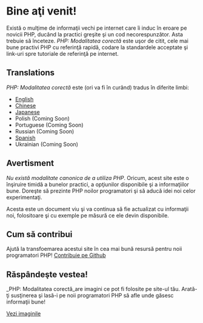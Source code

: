 # Bine aţi venit!

Există o mulţime de informaţii vechi pe internet care îi induc în eroare pe novicii PHP, ducând la practici greşite şi un cod necorespunzător. Asta trebuie să înceteze. _PHP: Modalitatea corectă_ este uşor de citit, cele mai bune practivi PHP cu referinţă rapidă, codare la standardele acceptate şi link-uri spre tutoriale de referinţă pe internet. 

## Translations

_PHP: Modalitatea corectă_ este (ori va fi în curând) tradus în diferite limbi:

* [English](http://www.phptherightway.com)
* [Chinese](http://wulijun.github.com/php-the-right-way)
* [Japanese](http://ja.phptherightway.com)
* Polish (Coming Soon)
* Portuguese (Coming Soon)
* Russian (Coming Soon)
* [Spanish](http://es.phptherightway.com)
* Ukrainian (Coming Soon)

## Avertisment

_Nu există modalitate canonica de a utiliza PHP_. Oricum, acest site este o înşiruire timidă a bunelor practici, a opţiunilor disponibile şi a informaţiilor bune. Doreşte să prezinte PHP noilor programatori şi să aducă idei noi celor experimentaţi. 

Acesta este un document viu şi va continua să fie actualizat cu informaţii noi, folositoare şi cu exemple pe măsură ce ele devin disponibile.


## Cum să contribui

Ajută la transfoemarea acestui site în cea mai bună resursă pentru noii programatori PHP! [Contribuie pe Github][1]


## Răspândeşte vestea! 

_PHP: Modalitatea corectă_are imagini ce pot fi folosite pe site-ul tău. Arată-ţi susţinerea şi lasă-i pe noii programatori PHP să afle unde găsesc informaţii bune!


[Vezi imaginile][2]

[1]: https://github.com/codeguy/php-the-right-way/tree/gh-pages
[2]: /banners.html
